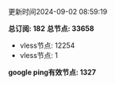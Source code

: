 更新时间2024-09-02 08:59:19

**总订阅: 182**
**总节点: 33658**
- vless节点: 12254
- vless节点: 1

**google ping有效节点: 1327**

